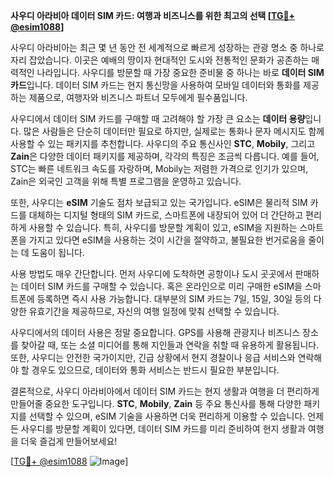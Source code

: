 **사우디 아라비아 데이터 SIM 카드: 여행과 비즈니스를 위한 최고의 선택 [[TG💪+ @esim1088](https://t.me/s/esim1088)]**

사우디 아라비아는 최근 몇 년 동안 전 세계적으로 빠르게 성장하는 관광 명소 중 하나로 자리 잡았습니다. 이곳은 예배의 땅이자 현대적인 도시와 전통적인 문화가 공존하는 매력적인 나라입니다. 사우디를 방문할 때 가장 중요한 준비물 중 하나는 바로 **데이터 SIM 카드**입니다. 데이터 SIM 카드는 현지 통신망을 사용하여 모바일 데이터와 통화를 제공하는 제품으로, 여행자와 비즈니스 파트너 모두에게 필수품입니다.

사우디에서 데이터 SIM 카드를 구매할 때 고려해야 할 가장 큰 요소는 **데이터 용량**입니다. 많은 사람들은 단순히 데이터만 필요로 하지만, 실제로는 통화나 문자 메시지도 함께 사용할 수 있는 패키지를 추천합니다. 사우디의 주요 통신사인 **STC**, **Mobily**, 그리고 **Zain**은 다양한 데이터 패키지를 제공하며, 각각의 특징은 조금씩 다릅니다. 예를 들어, STC는 빠른 네트워크 속도를 자랑하며, Mobily는 저렴한 가격으로 인기가 있으며, Zain은 외국인 고객을 위해 특별 프로그램을 운영하고 있습니다.

또한, 사우디는 **eSIM** 기술도 점차 보급되고 있는 국가입니다. eSIM은 물리적 SIM 카드를 대체하는 디지털 형태의 SIM 카드로, 스마트폰에 내장되어 있어 더 간단하고 편리하게 사용할 수 있습니다. 특히, 사우디를 방문할 계획이 있고, eSIM을 지원하는 스마트폰을 가지고 있다면 eSIM을 사용하는 것이 시간을 절약하고, 불필요한 번거로움을 줄이는 데 도움이 됩니다.

사용 방법도 매우 간단합니다. 먼저 사우디에 도착하면 공항이나 도시 곳곳에서 판매하는 데이터 SIM 카드를 구매할 수 있습니다. 혹은 온라인으로 미리 구매한 eSIM을 스마트폰에 등록하면 즉시 사용 가능합니다. 대부분의 SIM 카드는 7일, 15일, 30일 등의 다양한 유효기간을 제공하므로, 자신의 여행 일정에 맞춰 선택할 수 있습니다.

사우디에서의 데이터 사용은 정말 중요합니다. GPS를 사용해 관광지나 비즈니스 장소를 찾아갈 때, 또는 소셜 미디어를 통해 지인들과 연락을 취할 때 유용하게 활용됩니다. 또한, 사우디는 안전한 국가이지만, 긴급 상황에서 현지 경찰이나 응급 서비스와 연락해야 할 경우도 있으므로, 데이터와 통화 서비스는 반드시 필요한 부분입니다.

결론적으로, 사우디 아라비아에서 데이터 SIM 카드는 현지 생활과 여행을 더 편리하게 만들어줄 중요한 도구입니다. **STC**, **Mobily**, **Zain** 등 주요 통신사를 통해 다양한 패키지를 선택할 수 있으며, eSIM 기술을 사용하면 더욱 편리하게 이용할 수 있습니다. 언제든 사우디를 방문할 계획이 있다면, 데이터 SIM 카드를 미리 준비하여 현지 생활과 여행을 더욱 즐겁게 만들어보세요! 

[[TG💪+ @esim1088](https://t.me/s/esim1088) ![Image](https://i.postimg.cc/Y0z9fWf4/image.png)]